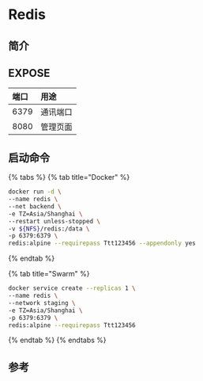# Redis

## 简介



## EXPOSE

| 端口 | 用途 |
| :--- | :--- |
| 6379 | 通讯端口 |
| 8080 | 管理页面 |



## 启动命令

{% tabs %}
{% tab title="Docker" %}
```bash
docker run -d \
--name redis \
--net backend \
-e TZ=Asia/Shanghai \
--restart unless-stopped \
-v ${NFS}/redis:/data \
-p 6379:6379 \
redis:alpine --requirepass Ttt123456 --appendonly yes
```
{% endtab %}

{% tab title="Swarm" %}
```bash
docker service create --replicas 1 \
--name redis \
--network staging \
-e TZ=Asia/Shanghai \
-p 6379:6379 \
redis:alpine --requirepass Ttt123456
```
{% endtab %}
{% endtabs %}



##  参考


